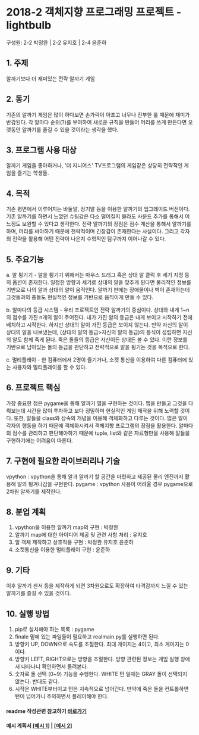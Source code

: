 # 2018-2 객체지향 프로그래밍 프로젝트 - **lightbulb**
구성원: 2-2 박정완 | 2-2 유지호 | 2-4 윤준하

## 1. 주제
알까기보다 더 재미있는 전략 알까기 게임

## 2. 동기
기존의 알까기 게임은 많이 하다보면 손가락이 아프고 너무나 진부한 룰 때문에 재미가 반감된다. 각 알마다 순위(?)를 부여하여 새로운 규칙을 만들어 머리를 쓰게 만든다면 오랫동안 알까기를 즐길 수 있을 것이라는 생각을 했다.

## 3. 프로그램 사용 대상
알까기 게임을 좋아하거나, '더 지니어스' TV프로그램의 게임같은 상당히 전략적인 게임을 즐기는 학생들.

## 4. 목적
기존 평면에서 이루어지는 바둘알, 장기알 등을 이용한 알까기의 업그레이드 버전이다. 기존 알까기를 하면서 느꼈던 슈팅감은 다소 떨어질지 몰라도 사운드 추가를 통해서 어느정도 보완할 수 있다고 생각한다. 전략 알까기의 장점은 점수 계산을 통해서 알까기를 하며, 머리를 써야하기 때문에 전략적이며 긴장감이 존재한다는 사실이다. 그리고 각자의 전략을 활용해 어떤 전략이 나은지 수학적인 탐구까지 이어나갈 수 있다.

## 5. 주요기능
  
 a. 알 튕기기 - 알을 튕기기 위해서는 마우스 드래그 혹은 상대 알 클릭 후 세기 지정 등의 옵션이 존재한다. 일정한 방향과 세기로 상대의 알을 맞추게 된다면 물리적인 정보를 기반으로 나의 알과 상대의 알이 움직인다. 알까기 판에는 장애물이나 벽이 존재하는데 그것들과의 충돌도 현실적인 정보를 기반으로 움직이게 만들 수 있다.

 b. 알마다의 등급 시스템 - 우리 프로젝트인 전략 알까기의 중심이다. 상대와 내게 1~n의 점수를 가진 n개의 알이 주어진다. 내가 가진 알의 등급은 내게 보이고 시작하기 전에 배치하고 시작한다. 하지만 상대의 알이 가진 등급은 보이지 않는다. 만약 자신의 알이 상대의 알을 내보냈는데, (상대의 알의 등급>자신의 알의 등급)의 등식이 성립하면 자신의 알도 함께 죽게 된다. 죽은 돌들의 등급은 자신이든 상대든 볼 수 있다. 이런 정보를 기반으로 남아있는 돌의 등급을 판단하고 전략적으로 알을 튕기는 것을 목적으로 한다.
  
 c. 멀티플레이 - 한 컴퓨터에서 2명이 즐기거나, 소켓 통신을 이용하여 다른 컴퓨터에 있는 사용자와 멀티플레이를 할 수 있다.

## 6. 프로젝트 핵심
가장 중요한 점은 pygame을 통해 알까기 맵을 구현하는 것이다. 맵을 만들고 그것을 다뤄보는데 시간을 많이 투자하고 보다 정밀하며 현실적인 게임 제작을 위해 노력할 것이다. 또한, 알들을 class와 상속의 개념을 이용해 객체화하고 다루는 것이다. 많은 알이 각자의 행동을 하기 때문에 객체화시켜서 객체지향 프로그램의 장점을 활용한다. 알마다의 점수를 관리하고 판단해야하기 때문에 tuple, list와 같은 자료형만을 사용해 알들을 구현하기에는 어려움이 따른다.

## 7. 구현에 필요한 라이브러리나 기술
vpython : vpython을 통해 알과 알까기 할 공간을 마련하고 제공된 물리 엔진까지 활용해 알의 튕겨나감을 구현한다.
pygame : vpython 사용이 어려울 경우 pygame으로 2차원 알까기를 제작한다.

## 8. **분업 계획**
1. vpython을 이용한 알까기 map의 구현 : 박정완
2. 알까기 map에 대한 아이디어 제공 및 관련 사항 처리 : 유지호
3. 알 객체 제작하고 상호작용 구현 : 박정완 유지호 윤준하
4. 소켓통신을 이용한 멀티플레이 구현 : 윤준하

## 9. 기타

이후 알까기 센서 등을 제작하게 되면 3차원으로도 확장하여 타격감까지 느낄 수 있는 알까기를 즐길 수 있을 것이다.

## 10. 실행 방법
 1. pip로 설치해야 하는 목록 : pygame
 2. finale 밑에 있는 파일들이 필요하고 realmain.py를 실행하면 된다.
 3. 방향키 UP, DOWN으로 속도를 조절한다. 최대 게이지는 4이고, 최소 게이지는 0이다.
 4. 방향키 LEFT, RIGHT으로는 방향을 조절한다. 방향 관련된 정보는 게임 실행 창에서 나타나니 확인하면서 돌려본다.
 5. 숫자로 돌 선택 (0~9) 기능을 수행한다. WHITE 턴 일때는 GRAY 돌이 선택되지 않는다. 반대도 같다.
 6. 시작은 WHITE부터이고 턴은 지속적으로 넘어간다. 만약에 죽은 돌을 컨트롤하면 턴이 넘어가니 주의하면서 플레이해야 한다.

#### readme 작성관련 참고하기 [바로가기](https://heropy.blog/2017/09/30/markdown/)

#### 예시 계획서 [[예시 1]](https://docs.google.com/document/d/1hcuGhTtmiTUxuBtr3O6ffrSMahKNhEj33woE02V-84U/edit?usp=sharing) | [[예시 2]](https://docs.google.com/document/d/1FmxTZvmrroOW4uZ34Xfyyk9ejrQNx6gtsB6k7zOvHYE/edit?usp=sharing)
